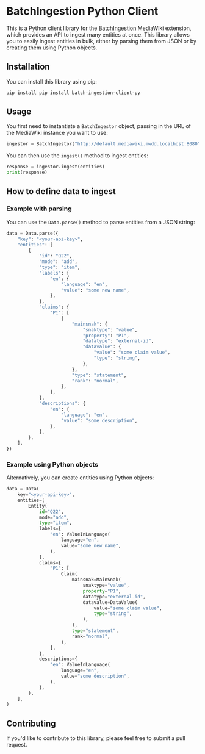 # BatchIngestion Python Client

This is a Python client library for the [BatchIngestion](https://gitlab.the-qa-company.com/FrozenMink/batchingestionextension) MediaWiki extension, which provides an API to ingest many entities at once. This library allows you to easily ingest entities in bulk, either by parsing them from JSON or by creating them using Python objects.

## Installation

You can install this library using pip:

```bash
pip install pip install batch-ingestion-client-py
```

## Usage

You first need to instantiate a `BatchIngestor` object, passing in the URL of the MediaWiki instance you want to use:

```python
ingestor = BatchIngestor("http://default.mediawiki.mwdd.localhost:8080")
```

You can then use the `ingest()` method to ingest entities:

```python
response = ingestor.ingest(entities)
print(response)
```

## How to define data to ingest

### Example with parsing

You can use the `Data.parse()` method to parse entities from a JSON string:

```python
data = Data.parse({
    "key": "<your-api-key>",
    "entities": [
        {
            "id": "Q22",
            "mode": "add",
            "type": "item",
            "labels": {
                "en": {
                    "language": "en",
                    "value": "some new name",
                },
            },
            "claims": {
                "P1": [
                    {
                        "mainsnak": {
                            "snaktype": "value",
                            "property": "P1",
                            "datatype": "external-id",
                            "datavalue": {
                                "value": "some claim value",
                                "type": "string",
                            },
                        },
                        "type": "statement",
                        "rank": "normal",
                    },
                ],
            },
            "descriptions": {
                "en": {
                    "language": "en",
                    "value": "some description",
                },
            },
        },
    ],
})
```

### Example using Python objects

Alternatively, you can create entities using Python objects:

```python
data = Data(
    key="<your-api-key>",
    entities=[
        Entity(
            id="Q22",
            mode="add",
            type="item",
            labels={
                "en": ValueInLanguage(
                    language="en",
                    value="some new name",
                ),
            },
            claims={
                "P1": [
                    Claim(
                        mainsnak=MainSnak(
                            snaktype="value",
                            property="P1",
                            datatype="external-id",
                            datavalue=DataValue(
                                value="some claim value",
                                type="string",
                            ),
                        ),
                        type="statement",
                        rank="normal",
                    ),
                ],
            },
            descriptions={
                "en": ValueInLanguage(
                    language="en",
                    value="some description",
                ),
            },
        ),
    ],
)
```

## Contributing

If you'd like to contribute to this library, please feel free to submit a pull request.
